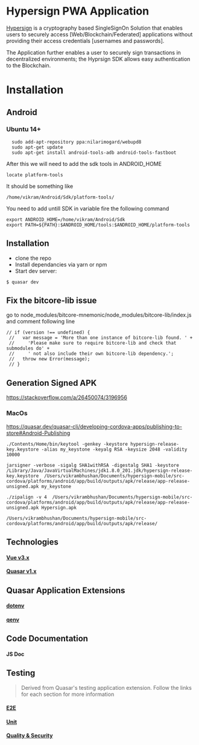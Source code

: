 # Hypersign PWA Application
[Hypersign](http://www.hypermine.in/hypersign/) is a cryptography based SingleSignOn Solution that enables users to securely access [Web/Blockchain/Federated] applications without providing their access credentials [usernames and passwords].

The Application further enables a user to securely sign transactions in decentralized environments; the Hyprsign SDK allows easy authentication to the Blockchain.

# Installation

## Android 

### Ubuntu 14+

  ```
    sudo add-apt-repository ppa:nilarimogard/webupd8
    sudo apt-get update
    sudo apt-get install android-tools-adb android-tools-fastboot
  ```
  After this we will need to add the sdk tools in ANDROID_HOME

  ```
  locate platform-tools
  ```

  It should be something like 

  ```
  /home/vikram/Android/Sdk/platform-tools/
  ```

  You need to add untill SDK in variable fire the following command
  
  ```
  export ANDROID_HOME=/home/vikram/Android/Sdk
  export PATH=${PATH}:$ANDROID_HOME/tools:$ANDROID_HOME/platform-tools
  ```
  
## **Installation**
- clone the repo
- Install dependancies via yarn or npm
- Start dev server:

```$ quasar dev```

## Fix the bitcore-lib issue

 go to node_modules/bitcore-mnemonic/node_modules/bitcore-lib/index.js and comment following line

 ```
 // if (version !== undefined) {
  //   var message = 'More than one instance of bitcore-lib found. ' +
  //     'Please make sure to require bitcore-lib and check that submodules do' +
  //     ' not also include their own bitcore-lib dependency.';
  //   throw new Error(message);
  // }
  ```
  
## Generation Signed APK

https://stackoverflow.com/a/26450074/3196956

### MacOs

https://quasar.dev/quasar-cli/developing-cordova-apps/publishing-to-store#Android-Publishing

```
./Contents/Home/bin/keytool -genkey -keystore hypersign-release-key.keystore -alias my_keystone -keyalg RSA -keysize 2048 -validity 10000
```

```
jarsigner -verbose -sigalg SHA1withRSA -digestalg SHA1 -keystore /Library/Java/JavaVirtualMachines/jdk1.8.0_201.jdk/hypersign-release-key.keystore  /Users/vikrambhushan/Documents/hypersign-mobile/src-cordova/platforms/android/app/build/outputs/apk/release/app-release-unsigned.apk my_keystone
```

```
./zipalign -v 4  /Users/vikrambhushan/Documents/hypersign-mobile/src-cordova/platforms/android/app/build/outputs/apk/release/app-release-unsigned.apk Hypersign.apk
```

```
/Users/vikrambhushan/Documents/hypersign-mobile/src-cordova/platforms/android/app/build/outputs/apk/release/
```


## **Technologies**
#### [Vue v3.x](https://vuejs.org/)
#### [Quasar v1.x](https://v1.quasar-framework.org/)

## **Quasar Application Extensions**
#### [dotenv](https://github.com/quasarframework/app-extension-dotenv)
#### [qenv](https://github.com/quasarframework/app-extension-qenv)

## **Code Documentation**
#### JS Doc

## **Testing**
> Derived from Quasar's testing application extension. Follow the links for each section for more information
#### [E2E](http://www.hypermine.in/hypersign/)
#### [Unit](https://testing.quasar-framework.org/#unit-testing)
#### [Quality & Security](https://testing.quasar-framework.org/#quality-auditing)
